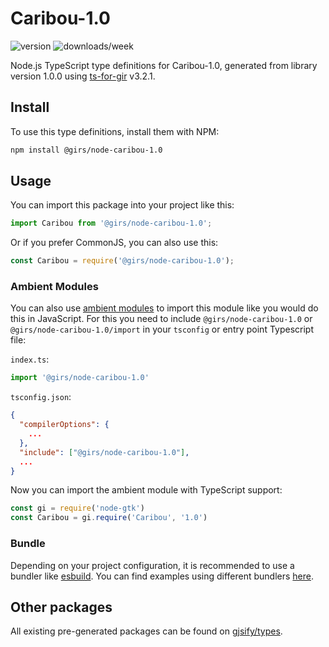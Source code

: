 
# Caribou-1.0

![version](https://img.shields.io/npm/v/@girs/node-caribou-1.0)
![downloads/week](https://img.shields.io/npm/dw/@girs/node-caribou-1.0)


Node.js TypeScript type definitions for Caribou-1.0, generated from library version 1.0.0 using [ts-for-gir](https://github.com/gjsify/ts-for-gir) v3.2.1.


## Install

To use this type definitions, install them with NPM:
```bash
npm install @girs/node-caribou-1.0
```

## Usage

You can import this package into your project like this:
```ts
import Caribou from '@girs/node-caribou-1.0';
```

Or if you prefer CommonJS, you can also use this:
```ts
const Caribou = require('@girs/node-caribou-1.0');
```

### Ambient Modules

You can also use [ambient modules](https://github.com/gjsify/ts-for-gir/tree/main/packages/cli#ambient-modules) to import this module like you would do this in JavaScript.
For this you need to include `@girs/node-caribou-1.0` or `@girs/node-caribou-1.0/import` in your `tsconfig` or entry point Typescript file:

`index.ts`:
```ts
import '@girs/node-caribou-1.0'
```

`tsconfig.json`:
```json
{
  "compilerOptions": {
    ...
  },
  "include": ["@girs/node-caribou-1.0"],
  ...
}
```

Now you can import the ambient module with TypeScript support: 

```ts
const gi = require('node-gtk')
const Caribou = gi.require('Caribou', '1.0')
```


### Bundle

Depending on your project configuration, it is recommended to use a bundler like [esbuild](https://esbuild.github.io/). You can find examples using different bundlers [here](https://github.com/gjsify/ts-for-gir/tree/main/examples).

## Other packages

All existing pre-generated packages can be found on [gjsify/types](https://github.com/gjsify/types).

